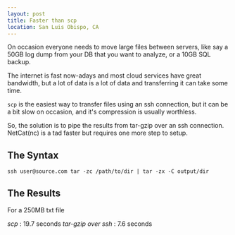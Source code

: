 ```yaml
---
layout: post
title: Faster than scp
location: San Luis Obispo, CA
---
```


On occasion everyone needs to move large files between servers, like say a 50GB
log dump from your DB that you want to analyze, or a 10GB SQL backup.

The internet is fast now-adays and most cloud services have great bandwidth,
but a lot of data is a lot of data and transferring it can take some time.

`scp` is the easiest way to transfer files using an ssh connection, but it can
be a bit slow on occasion, and it's compression is usually worthless.

So, the solution is to pipe the results from tar-gzip over an ssh connection.
NetCat(nc) is a tad faster but requires one more step to setup.

The Syntax
----------

    ssh user@source.com tar -zc /path/to/dir | tar -zx -C output/dir

The Results
-----------
For a 250MB txt file

*scp* : 19.7 seconds
*tar-gzip over ssh* : 7.6 seconds


